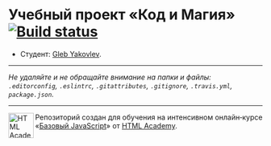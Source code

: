 # Учебный проект «Код и Магия» [![Build status][travis-image]][travis-url]

* Студент: [Gleb Yakovlev](https://up.htmlacademy.ru/javascript/11/user/251249).

---

_Не удаляйте и не обращайте внимание на папки и файлы:_<br>
_`.editorconfig`, `.eslintrc`, `.gitattributes`, `.gitignore`, `.travis.yml`, `package.json`._

---

<a href="https://htmlacademy.ru/intensive/javascript"><img align="left" width="50" height="50" title="HTML Academy" src="https://up.htmlacademy.ru/static/img/intensive/javascript/logo-for-github.svg"></a>

Репозиторий создан для обучения на интенсивном онлайн‑курсе «[Базовый JavaScript](https://htmlacademy.ru/intensive/javascript)» от [HTML Academy](https://htmlacademy.ru).

[travis-image]: https://travis-ci.org/htmlacademy-javascript/251249-code-and-magick.svg?branch=master
[travis-url]: https://travis-ci.org/htmlacademy-javascript/251249-code-and-magick
